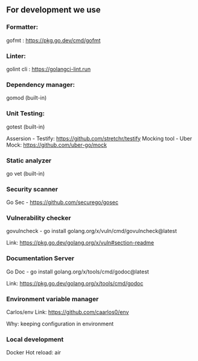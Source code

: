## For development we use

### Formatter: 
gofmt : https://pkg.go.dev/cmd/gofmt

### Linter: 
golint cli : https://golangci-lint.run

### Dependency manager: 
gomod (built-in)

### Unit Testing:
gotest (built-in)

Assersion - Testify: https://github.com/stretchr/testify
Mocking tool - Uber Mock: https://github.com/uber-go/mock

### Static analyzer

go vet (built-in)

### Security scanner

Go Sec - https://github.com/securego/gosec

### Vulnerability checker 

govulncheck - go install golang.org/x/vuln/cmd/govulncheck@latest

Link: https://pkg.go.dev/golang.org/x/vuln#section-readme

### Documentation Server

Go Doc - go install golang.org/x/tools/cmd/godoc@latest

Link: https://pkg.go.dev/golang.org/x/tools/cmd/godoc

### Environment variable manager

Carlos/env
Link: https://github.com/caarlos0/env

Why: keeping configuration in environment


### Local development

Docker
Hot reload: air






